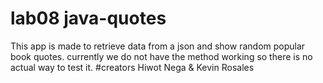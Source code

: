 # lab08 java-quotes
This app is made to retrieve data from a json and show random popular book quotes. currently we do not have the method working so there is no actual way to test it.
#creators
Hiwot Nega & Kevin Rosales